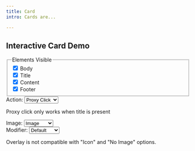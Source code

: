 ```yaml
---
title: Card
intro: Cards are...

---
```


<h2 class="h2">Interactive Card Demo</h2>

<div id="icd" class="interactive-demo">
  <div id="icd-display" class="interactive-demo__display">
  </div>
  <form id="icdForm" class="interactive-demo__form form-theme">
    <fieldset>
      <legend>Elements Visible</legend>
      <div class="form-theme__item">
        <input type="checkbox" id="fieldBody" name="fieldBody" checked>
        <label for="fieldBody">Body</label>
      </div>
      <div class="form-theme__item">
        <input type="checkbox" id="fieldTitle" name="fieldTitle" checked>
        <label for="fieldTitle">Title</label>
      </div>
      <div class="form-theme__item">
        <input type="checkbox" id="fieldContent" name="fieldContent" checked>
        <label for="fieldContent">Content</label>
      </div>
      <div class="form-theme__item">
        <input type="checkbox" id="fieldFooter" name="fieldFooter" checked>
        <label for="fieldFooter">Footer</label>
      </div>
    </fieldset>
    <div class="form-theme__item form-theme__item--select">
      <label for="fieldImage">Action:</label>
      <select id="fieldAction" name="fieldAction">
        <option value="">None</option>
        <option value="link">Card is Link</option>
        <option value="proxy" selected>Proxy Click</option>
      </select>
      <p class="form-theme__description">Proxy click only works when title is present</p>
    </div>
    <div class="form-theme__item form-theme__item--select">
      <label for="fieldImage">Image:</label>
      <select id="fieldImage" name="fieldImage">
        <option value="icon">Icon</option>
        <option value="image" selected>Image</option>
        <option value="none">No Image</option>
      </select>
    </div>
    <div class="form-theme__item form-theme__item--select">
      <label for="fieldModifier">Modifier:</label>
      <select id="fieldModifier" name="fieldModifier">
        <option value="default" selected>Default</option>
        <option value="horizontal">Horizontal</option>
        <option value="overlay">Overlay</option>
      </select>
      <p class="form-theme__description">Overlay is not compatible with "Icon" and "No Image" options.</p>
    </div>
    <!-- <div class="form-theme__actions">
      <button type="button" id="icdSubmit" class="button button--small">Update</button>
    </div> -->
  </form>
</div>

<script>
  (() => {
    const display = document.getElementById("icd-display");
    const submit = document.getElementById("icdSubmit");
    const form = document.getElementById("icdForm");
  
    // Run initially and watch for changes
    render();
    form.addEventListener("change", update);

    function update() {
      render();
      document.dispatchEvent(new CustomEvent("ulu:pageModified", { bubbles: true }));
    }

    function render() {
      const formData = new FormData(form);
      const values = {};
      formData.forEach((value, key) => { values[key] = value });
      display.innerHTML = cardTemplate(values);
    }

    function cardTemplate(options) {
      const when = (cond, whenTrue, whenFalse = "") => cond ? whenTrue : whenFalse;
      const hasProxy = options.fieldAction == "proxy";
      const isLink = options.fieldAction == "link";
      const element = isLink ? "a" : "article";
      const imageType = options.fieldImage;

      return `
        <${ element } 
          class="card card--${ options.fieldModifier }"
          ${ when(hasProxy, "data-ulu-proxy-click") }
          ${ when(isLink, "href='https://www.google.com'") }
        >
          ${ when(options.fieldBody, `
            <div class="card__body">
              ${ when(options.fieldTitle, `
                <h5 class="card__title">
                  ${ when(isLink, "Card Title", `
                    <a 
                      class="card__title-link" 
                      href="https://www.google.com" 
                      ${ when(hasProxy, "data-ulu-proxy-click-source") }
                    >
                      Card Title
                    </a>
                  `) }
                </h5>
              `) }
              ${ when(options.fieldContent, `
                <div>
                  This is the card content. It can contain around 2-3 sentences.
                </div>
              `) }
            </div>
          `)}
          ${ when(imageType === "image", `
            <div class="card__image">
              <img src="/frontend/assets/placeholder/image-1.jpg">
            </div>
          `) }
          ${ when(imageType === "icon", `
            <div class="card__image card__image--icon">
              <span aria-hidden class="css-icon css-icon--circle-question"></span>
            </div>
          `) }
          ${ when(options.fieldFooter, `
            <div class="card__footer">
              ${ when(isLink, "Card Footer Text", `
                <a class="button button--small" href="https://www.yahoo.com/">Footer</a>
              `) }
            </div>
          `) }
        </${ element }>
      `;
    }
  })();
</script>
